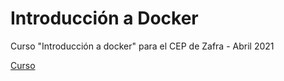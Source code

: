 # Introducción a  Docker
Curso "Introducción a  docker" para el CEP de Zafra - Abril 2021

[Curso](https://iesgn.github.io/curso_docker_2021)
